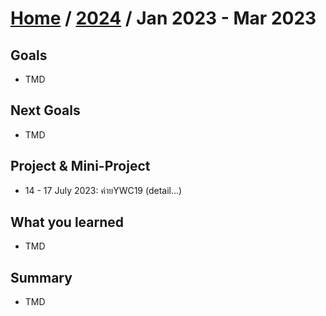 # [Home](../README.md) / [2024](2023-summary.md) / Jan 2023 - Mar 2023

## Goals 

- TMD
## Next Goals 

- TMD

## Project & Mini-Project

- 14 - 17 July 2023: ค่ายYWC19 (detail...)
 
## What you learned

- TMD
## Summary

- TMD




